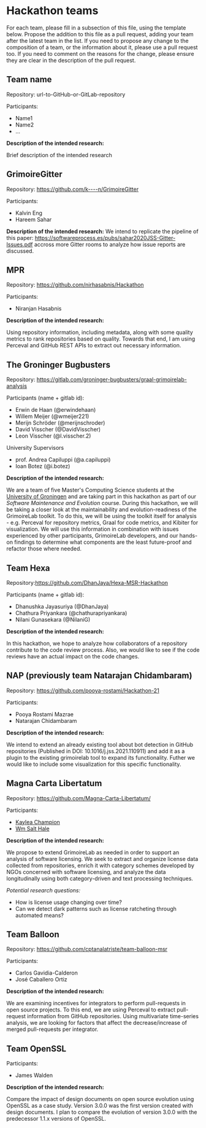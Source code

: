 # Hackathon teams

For each team, please fill in a subsection of this file, using the template below.
Propose the addition to this file as a pull request, adding your team after the
latest team in the list. If you need to propose any change to the composition of
a team, or the information about it, please use a pull request too. If you need to
comment on the reasons for the change, please ensure they are clear in the description
of the pull request.

## Team name

Repository: url-to-GitHub-or-GitLab-repository

Participants:

* Name1
* Name2
* ...

**Description of the intended research:**

Brief description of the intended research

## GrimoireGitter

Repository: https://github.com/k----n/GrimoireGitter

Participants:

* Kalvin Eng
* Hareem Sahar

**Description of the intended research:**
We intend to replicate the pipeline of this paper: https://softwareprocess.es/pubs/sahar2020JSS-Gitter-Issues.pdf accross more Gitter rooms to analyze how issue reports are discussed.

## MPR

Repository: https://github.com/nirhasabnis/Hackathon

Participants:

* Niranjan Hasabnis

**Description of the intended research:**

Using repository information, including metadata, along with some quality metrics to rank repositories based on quality. Towards that end, I am using Perceval and GitHub REST APIs to extract out necessary information.

## The Groninger Bugbusters

Repository: https://gitlab.com/groninger-bugbusters/graal-grimoirelab-analysis

Participants (name + gitlab id):

* Erwin de Haan             (@erwindehaan)
* Willem Meijer             (@wmeijer221)
* Merijn Schröder           (@merijnschroder)
* David Visscher            (@DavidVisscher)
* Leon Visscher             (@l.visscher.2)

University Supervisors
* prof. Andrea Capiluppi    (@a.capiluppi)
* Ioan Botez                (@i.botez)

**Description of the intended research:**

We are a team of five Master's Computing Science students at the [University of Groningen](https://www.rug.nl/) and are taking part in this hackathon as part of our *Software Maintenance and Evolution* course. 
During this hackathon, we will be taking a closer look at the maintainability and evolution-readiness of the GrimoireLab toolkit. 
To do this, we will be using the toolkit itself for analysis - e.g. Perceval for repository metrics, Graal for code metrics, and Kibiter for visualization. 
We will use this information in combination with issues experienced by other participants, GrimoireLab developers, and our hands-on findings to determine what components are the least future-proof and refactor those where needed.

## Team Hexa

Repository:https://github.com/DhanJaya/Hexa-MSR-Hackathon

Participants (name + gitlab id):

* Dhanushka Jayasuriya             (@DhanJaya)
* Chathura Priyankara             (@chathurapriyankara)
* Nilani Gunasekara           (@NilaniG)


**Description of the intended research:**

In this hackathon, we hope to analyze how collaborators of a repository contribute to the code review process. Also, we would like to see if the code reviews have an actual impact on the code changes.


## NAP (previously team Natarajan Chidambaram)

Repository: https://github.com/pooya-rostami/Hackathon-21

Participants:

* Pooya Rostami Mazrae
* Natarajan Chidambaram

**Description of the intended research:**

We intend to extend an already existing tool about bot detection in GitHub repositories (Published in DOI: 10.1016/j.jss.2021.110911) and add it as a plugin to the existing grimoirelab tool to expand its functionality. Futher we would like to include some visualization for this specific functionality.

## Magna Carta Libertatum

Repository: https://github.com/Magna-Carta-Libertatum/

Participants:

* [Kaylea Champion](https://github.com/kayleachampion)
* [Wm Salt Hale](https://github.com/altsalt)

**Description of the intended research:**

We propose to extend GrimoireLab as needed in order to support an analysis of software licensing. We seek to extract and organize license data collected from repositories, enrich it with category schemes developed by NGOs concerned with software licensing, and analyze the data longitudinally using both category-driven and text processing techniques.

*Potential research questions:*
* How is license usage changing over time?
* Can we detect dark patterns such as license ratcheting through automated means?


## Team Balloon

Repository: https://github.com/cptanalatriste/team-balloon-msr

Participants:

* Carlos Gavidia-Calderon
* José Caballero Ortiz

**Description of the intended research:**

We are examining incentives for integrators to perform pull-requests in open source projects.
To this end, we are using Perceval to extract pull-request information
from GitHub repositories.
Using multivariate time-series analysis, we are looking for factors
that affect the decrease/increase of merged pull-requests per integrator.


## Team OpenSSL

Participants:

* James Walden

**Description of the intended research:**

Compare the impact of design documents on open source evolution using OpenSSL as a case study. Version 3.0.0 was the first version created with design documents. I plan to compare the evolution of version 3.0.0 with the predecessor 1.1.x versions of OpenSSL.
